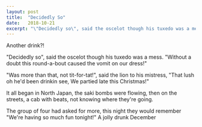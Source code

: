 ```yaml
---
layout: post
title:  "Decidedly So"
date:   2018-10-21
excerpt: "\"Decidedly so\", said the oscelot though his tuxedo was a mess."
---
```


Another drink?!

"Decidedly so", said the oscelot though
his tuxedo was a mess.
"Without a doubt this round-a-bout
caused the vomit on our dress!"

"Was more than that, not tit-for-tat!",
said the lion to his mistress,
"That lush oh he'd been drinkin see,
We partied late this Christmas!"

It all began in North Japan,
the saki bombs were flowing,
then on the streets, a cab with beats,
not knowing where they're going.

The group of four had asked for more,
this night they would remember
"We're having so much fun tonight!"
A jolly drunk December
